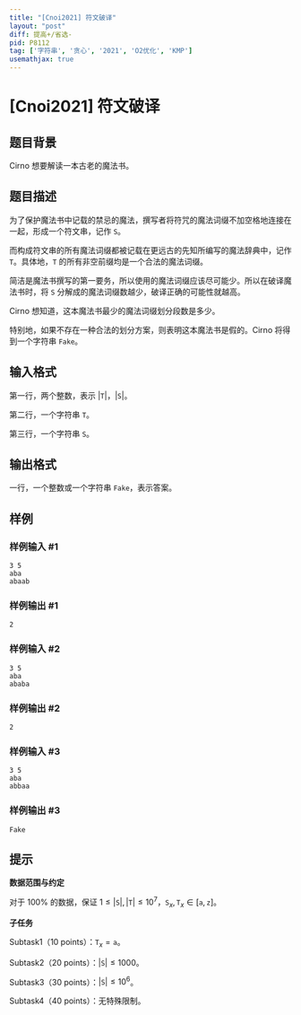 ```yaml
---
title: "[Cnoi2021] 符文破译"
layout: "post"
diff: 提高+/省选-
pid: P8112
tag: ['字符串', '贪心', '2021', 'O2优化', 'KMP']
usemathjax: true
---
```


# [Cnoi2021] 符文破译
## 题目背景

Cirno 想要解读一本古老的魔法书。
## 题目描述

为了保护魔法书中记载的禁忌的魔法，撰写者将符咒的魔法词缀不加空格地连接在一起，形成一个符文串，记作 $\texttt{S}$。

而构成符文串的所有魔法词缀都被记载在更远古的先知所编写的魔法辞典中，记作 $\texttt{T}$。具体地，$\texttt{T}$ 的所有非空前缀均是一个合法的魔法词缀。

简洁是魔法书撰写的第一要务，所以使用的魔法词缀应该尽可能少。所以在破译魔法书时，将 $\texttt{S}$ 分解成的魔法词缀数越少，破译正确的可能性就越高。

Cirno 想知道，这本魔法书最少的魔法词缀划分段数是多少。

特别地，如果不存在一种合法的划分方案，则表明这本魔法书是假的。Cirno 将得到一个字符串 `Fake`。
## 输入格式

第一行，两个整数，表示 $|\texttt{T}|$，$|\texttt{S}|$。

第二行，一个字符串 $\texttt{T}$。

第三行，一个字符串 $\texttt{S}$。
## 输出格式

一行，一个整数或一个字符串 `Fake`，表示答案。
## 样例

### 样例输入 #1
```
3 5
aba
abaab
```
### 样例输出 #1
```
2
```
### 样例输入 #2
```
3 5
aba
ababa
```
### 样例输出 #2
```
2
```
### 样例输入 #3
```
3 5
aba
abbaa
```
### 样例输出 #3
```
Fake
```
## 提示

**数据范围与约定**

对于 $100\%$ 的数据，保证 $1\le |\texttt{S}|,|\texttt{T}|\le 10^7$，$\texttt{S}_x,\texttt{T}_x \in [\texttt{a},\texttt{z}]$。

**子任务**

Subtask1（$10$ points）：$\texttt{T}_x=\texttt{a}$。

Subtask2（$20$ points）：$|\texttt{S}|\le1000$。

Subtask3（$30$ points）：$|\texttt{S}|\le 10^6$。

Subtask4（$40$ points）：无特殊限制。

